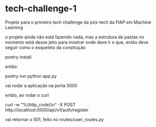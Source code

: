 # tech-challenge-1
Projeto para o primeiro tech challenge da pós-tech da FIAP em Machine Learning

o projeto ainda não está fazendo nada, mas a estrutura de pastas no momento está desse jeito para mostrar onde deve ir o que, então deve seguir como o esqueleto da construção

poetry install

então:

poetry run python app.py

vai rodar a aplicação na porta 5000


então, ao rodar o curl

curl -w "%{http_code}\n" -X POST http://localhost:5000/api/v1/auth/register

vai retornar o 501, feito no routes/user_routes.py
